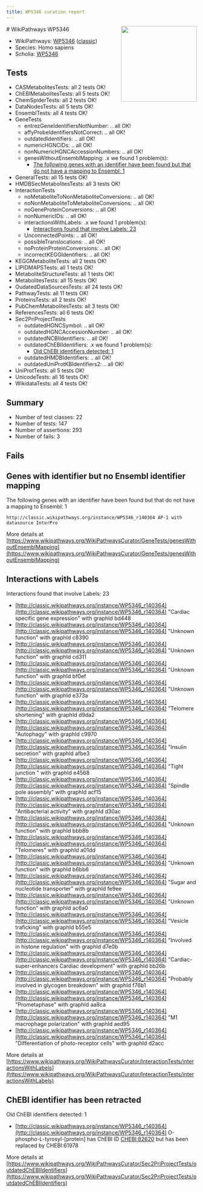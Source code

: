 ```yaml
---
title: WP5346 curation report
---
```


<img style="float: right; width: 200px" src="https://upload.wikimedia.org/wikipedia/commons/thumb/8/83/Wplogo_with_text_500.png/640px-Wplogo_with_text_500.png" />
# WikiPathways WP5346

* WikiPathways: [WP5346](https://wikipathways.org/pathways/WP5346) ([classic](https://classic.wikipathways.org/instance/WP5346))
* Species: Homo sapiens
* Scholia: [WP5346](https://scholia.toolforge.org/wikipathways/WP5346)
## Tests
* CASMetabolitesTests: all 2 tests OK!
* ChEBIMetabolitesTests: all 5 tests OK!
* ChemSpiderTests: all 2 tests OK!
* DataNodesTests: all 5 tests OK!
* EnsemblTests: all 4 tests OK!
* GeneTests
    * entrezGeneIdentifiersNotNumber: .. all OK!
    * affyProbeIdentifiersNotCorrect: .. all OK!
    * outdatedIdentifiers: .. all OK!
    * numericHGNCIDs: .. all OK!
    * nonNumericHGNCAccessionNumbers: .. all OK!
    * genesWithoutEnsemblMapping: .x we found 1 problem(s):
        * [The following genes with an identifier have been found but that do not have a mapping to Ensembl: 1](#40286d83)
* GeneralTests: all 15 tests OK!
* HMDBSecMetabolitesTests: all 3 tests OK!
* InteractionTests
    * noMetaboliteToNonMetaboliteConversions: .. all OK!
    * noNonMetaboliteToMetaboliteConversions: .. all OK!
    * noGeneProteinConversions: .. all OK!
    * nonNumericIDs: .. all OK!
    * interactionsWithLabels: .x we found 1 problem(s):
        * [Interactions found that involve Labels: 23](#fe97a8da)
    * UnconnectedPoints: .. all OK!
    * possibleTranslocations: .. all OK!
    * noProteinProteinConversions: .. all OK!
    * incorrectKEGGIdentifiers: .. all OK!
* KEGGMetaboliteTests: all 2 tests OK!
* LIPIDMAPSTests: all 1 tests OK!
* MetaboliteStructureTests: all 1 tests OK!
* MetabolitesTests: all 15 tests OK!
* OudatedDataSourcesTests: all 24 tests OK!
* PathwayTests: all 11 tests OK!
* ProteinsTests: all 2 tests OK!
* PubChemMetabolitesTests: all 3 tests OK!
* ReferencesTests: all 6 tests OK!
* Sec2PriProjectTests
    * outdatedHGNCSymbol: .. all OK!
    * outdatedHGNCAccessionNumber: .. all OK!
    * outdatedNCBIIdentifiers: .. all OK!
    * outdatedChEBIIdentifiers: .x we found 1 problem(s):
        * [Old ChEBI identifiers detected: 1](#e5b39a08)
    * outdatedHMDBIdentifiers: .. all OK!
    * outdatedUniProtKBIdentifiers2: .. all OK!
* UniProtTests: all 5 tests OK!
* UnicodeTests: all 16 tests OK!
* WikidataTests: all 4 tests OK!


## Summary

* Number of test classes: 22
* Number of tests: 147
* Number of assertions: 293
* Number of fails: 3

## Fails

<a name="40286d83" />

## Genes with identifier but no Ensembl identifier mapping

The following genes with an identifier have been found but that do not have a mapping to Ensembl: 1
```
http://classic.wikipathways.org/instance/WP5346_r140364 AP-1 with datasource InterPro
```

More details at [https://www.wikipathways.org/WikiPathwaysCurator/GeneTests/genesWithoutEnsemblMapping](https://www.wikipathways.org/WikiPathwaysCurator/GeneTests/genesWithoutEnsemblMapping)

<a name="fe97a8da" />

## Interactions with Labels

Interactions found that involve Labels: 23

* [http://classic.wikipathways.org/instance/WP5346_r140364](http://classic.wikipathways.org/instance/WP5346_r140364) "Cardiac specific 
gene expression" with graphId bd448
* [http://classic.wikipathways.org/instance/WP5346_r140364](http://classic.wikipathways.org/instance/WP5346_r140364) "Unknown function" with graphId c8390
* [http://classic.wikipathways.org/instance/WP5346_r140364](http://classic.wikipathways.org/instance/WP5346_r140364) "Unknown function" with graphId cd311
* [http://classic.wikipathways.org/instance/WP5346_r140364](http://classic.wikipathways.org/instance/WP5346_r140364) "Unknown function" with graphId bf0ef
* [http://classic.wikipathways.org/instance/WP5346_r140364](http://classic.wikipathways.org/instance/WP5346_r140364) "Unknown function" with graphId e373a
* [http://classic.wikipathways.org/instance/WP5346_r140364](http://classic.wikipathways.org/instance/WP5346_r140364) "Telomere shortening" with graphId d9da2
* [http://classic.wikipathways.org/instance/WP5346_r140364](http://classic.wikipathways.org/instance/WP5346_r140364) "Autophagy" with graphId c9970
* [http://classic.wikipathways.org/instance/WP5346_r140364](http://classic.wikipathways.org/instance/WP5346_r140364) "Insulin secretion" with graphId afbe3
* [http://classic.wikipathways.org/instance/WP5346_r140364](http://classic.wikipathways.org/instance/WP5346_r140364) "Tight junction
" with graphId e4568
* [http://classic.wikipathways.org/instance/WP5346_r140364](http://classic.wikipathways.org/instance/WP5346_r140364) "Spindle pole assembly" with graphId acf15
* [http://classic.wikipathways.org/instance/WP5346_r140364](http://classic.wikipathways.org/instance/WP5346_r140364) "Antibacterial activity" with graphId d30ac
* [http://classic.wikipathways.org/instance/WP5346_r140364](http://classic.wikipathways.org/instance/WP5346_r140364) "Unknown function" with graphId bbb8b
* [http://classic.wikipathways.org/instance/WP5346_r140364](http://classic.wikipathways.org/instance/WP5346_r140364) "Telomeres" with graphId a01dd
* [http://classic.wikipathways.org/instance/WP5346_r140364](http://classic.wikipathways.org/instance/WP5346_r140364) "Unknown function" with graphId b6bb6
* [http://classic.wikipathways.org/instance/WP5346_r140364](http://classic.wikipathways.org/instance/WP5346_r140364) "Sugar and nucleotide
transporter" with graphId fe9ee
* [http://classic.wikipathways.org/instance/WP5346_r140364](http://classic.wikipathways.org/instance/WP5346_r140364) "Unknown function" with graphId ac6a0
* [http://classic.wikipathways.org/instance/WP5346_r140364](http://classic.wikipathways.org/instance/WP5346_r140364) "Vesicle traficking" with graphId b55e5
* [http://classic.wikipathways.org/instance/WP5346_r140364](http://classic.wikipathways.org/instance/WP5346_r140364) "Involved in 
histone regulation" with graphId d7e0b
* [http://classic.wikipathways.org/instance/WP5346_r140364](http://classic.wikipathways.org/instance/WP5346_r140364) "Cardiac-super-enhancers
Cardiac development" with graphId bb26b
* [http://classic.wikipathways.org/instance/WP5346_r140364](http://classic.wikipathways.org/instance/WP5346_r140364) "Probably involved in
glycogen breakdown" with graphId f76b1
* [http://classic.wikipathways.org/instance/WP5346_r140364](http://classic.wikipathways.org/instance/WP5346_r140364) "Prometaphase" with graphId aa8ca
* [http://classic.wikipathways.org/instance/WP5346_r140364](http://classic.wikipathways.org/instance/WP5346_r140364) "M1 macrophage polarization" with graphId aed95
* [http://classic.wikipathways.org/instance/WP5346_r140364](http://classic.wikipathways.org/instance/WP5346_r140364) "Differentiation of 
photo-receptor cells" with graphId d2acc


More details at [https://www.wikipathways.org/WikiPathwaysCurator/InteractionTests/interactionsWithLabels](https://www.wikipathways.org/WikiPathwaysCurator/InteractionTests/interactionsWithLabels)

<a name="e5b39a08" />

## ChEBI identifier has been retracted

Old ChEBI identifiers detected: 1

* [http://classic.wikipathways.org/instance/WP5346_r140364](http://classic.wikipathways.org/instance/WP5346_r140364) O-phospho-L-tyrosyl-[protein] has ChEBI ID [CHEBI:82620](https://bioregistry.io/CHEBI:82620) but has been replaced by CHEBI:61978


More details at [https://www.wikipathways.org/WikiPathwaysCurator/Sec2PriProjectTests/outdatedChEBIIdentifiers](https://www.wikipathways.org/WikiPathwaysCurator/Sec2PriProjectTests/outdatedChEBIIdentifiers)

